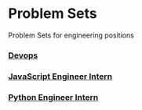 # Problem Sets
Problem Sets for engineering positions

### [Devops](https://github.com/rorodata/problemsets/blob/master/devops.md)
### [JavaScript Engineer Intern](https://github.com/rorodata/problemsets/blob/master/JS-Internship.md)
### [Python Engineer Intern](https://github.com/rorodata/problemsets/blob/master/Python-Internship.md)

